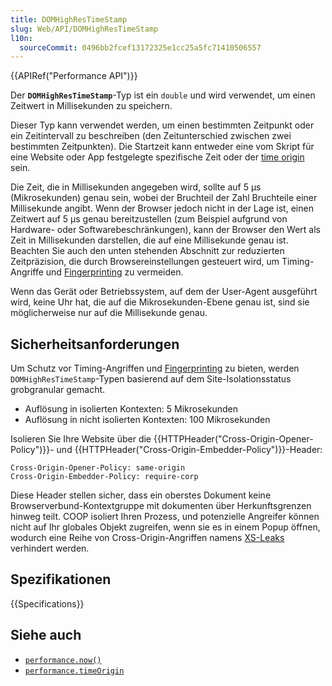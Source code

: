 ```yaml
---
title: DOMHighResTimeStamp
slug: Web/API/DOMHighResTimeStamp
l10n:
  sourceCommit: 0496bb2fcef13172325e1cc25a5fc71410506557
---
```


{{APIRef("Performance API")}}

Der **`DOMHighResTimeStamp`**-Typ ist ein `double` und wird verwendet, um einen Zeitwert in Millisekunden zu speichern.

Dieser Typ kann verwendet werden, um einen bestimmten Zeitpunkt oder ein Zeitintervall zu beschreiben (den Zeitunterschied zwischen zwei bestimmten Zeitpunkten). Die Startzeit kann entweder eine vom Skript für eine Website oder App festgelegte spezifische Zeit oder der [time origin](/de/docs/Web/API/Performance/timeOrigin) sein.

Die Zeit, die in Millisekunden angegeben wird, sollte auf 5 µs (Mikrosekunden) genau sein, wobei der Bruchteil der Zahl Bruchteile einer Millisekunde angibt. Wenn der Browser jedoch nicht in der Lage ist, einen Zeitwert auf 5 µs genau bereitzustellen (zum Beispiel aufgrund von Hardware- oder Softwarebeschränkungen), kann der Browser den Wert als Zeit in Millisekunden darstellen, die auf eine Millisekunde genau ist. Beachten Sie auch den unten stehenden Abschnitt zur reduzierten Zeitpräzision, die durch Browsereinstellungen gesteuert wird, um Timing-Angriffe und [Fingerprinting](/de/docs/Glossary/Fingerprinting) zu vermeiden.

Wenn das Gerät oder Betriebssystem, auf dem der User-Agent ausgeführt wird, keine Uhr hat, die auf die Mikrosekunden-Ebene genau ist, sind sie möglicherweise nur auf die Millisekunde genau.

## Sicherheitsanforderungen

Um Schutz vor Timing-Angriffen und [Fingerprinting](/de/docs/Glossary/Fingerprinting) zu bieten, werden `DOMHighResTimeStamp`-Typen basierend auf dem Site-Isolationsstatus grobgranular gemacht.

- Auflösung in isolierten Kontexten: 5 Mikrosekunden
- Auflösung in nicht isolierten Kontexten: 100 Mikrosekunden

Isolieren Sie Ihre Website über die {{HTTPHeader("Cross-Origin-Opener-Policy")}}- und
{{HTTPHeader("Cross-Origin-Embedder-Policy")}}-Header:

```http
Cross-Origin-Opener-Policy: same-origin
Cross-Origin-Embedder-Policy: require-corp
```

Diese Header stellen sicher, dass ein oberstes Dokument keine Browserverbund-Kontextgruppe mit
dokumenten über Herkunftsgrenzen hinweg teilt. COOP isoliert Ihren Prozess, und potenzielle Angreifer
können nicht auf Ihr globales Objekt zugreifen, wenn sie es in einem Popup öffnen, wodurch eine Reihe
von Cross-Origin-Angriffen namens [XS-Leaks](https://github.com/xsleaks/xsleaks) verhindert werden.

## Spezifikationen

{{Specifications}}

## Siehe auch

- [`performance.now()`](/de/docs/Web/API/Performance/now)
- [`performance.timeOrigin`](/de/docs/Web/API/Performance/timeOrigin)
